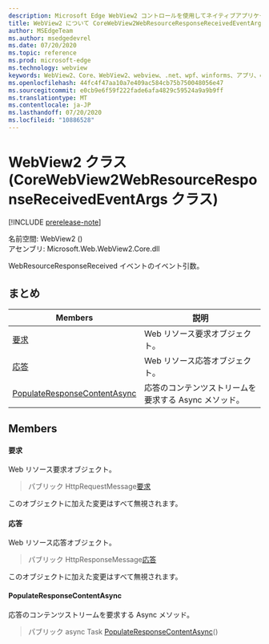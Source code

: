 ```yaml
---
description: Microsoft Edge WebView2 コントロールを使用してネイティブアプリケーションに web 技術 (HTML、CSS、JavaScript) を埋め込む
title: WebView2 について CoreWebView2WebResourceResponseReceivedEventArgs
author: MSEdgeTeam
ms.author: msedgedevrel
ms.date: 07/20/2020
ms.topic: reference
ms.prod: microsoft-edge
ms.technology: webview
keywords: WebView2、Core、WebView2、webview、.net、wpf、winforms、アプリ、edge、CoreWebView2、CoreWebView2Controller、browser control、edge html、Microsoft の WebView2。 CoreWebView2WebResourceResponseReceivedEventArgs。
ms.openlocfilehash: 44fc4f47aa10a7e409ac584cb75b750048056e47
ms.sourcegitcommit: e0cb9e6f59f222fade6afa4829c59524a9a9b9ff
ms.translationtype: MT
ms.contentlocale: ja-JP
ms.lasthandoff: 07/20/2020
ms.locfileid: "10886528"
---
```

# WebView2 クラス (CoreWebView2WebResourceResponseReceivedEventArgs クラス) 

[!INCLUDE [prerelease-note](../../includes/prerelease-note.md)]

名前空間: WebView2 () \
アセンブリ: Microsoft.Web.WebView2.Core.dll

WebResourceResponseReceived イベントのイベント引数。

## まとめ

 Members                        | 説明
--------------------------------|---------------------------------------------
[要求](#request) | Web リソース要求オブジェクト。
[応答](#response) | Web リソース応答オブジェクト。
[PopulateResponseContentAsync](#populateresponsecontentasync) | 応答のコンテンツストリームを要求する Async メソッド。

## Members

#### 要求 

Web リソース要求オブジェクト。

> パブリック HttpRequestMessage[要求](#request)

このオブジェクトに加えた変更はすべて無視されます。

#### 応答 

Web リソース応答オブジェクト。

> パブリック HttpResponseMessage[応答](#response)

このオブジェクトに加えた変更はすべて無視されます。

#### PopulateResponseContentAsync 

応答のコンテンツストリームを要求する Async メソッド。

> パブリック async Task [PopulateResponseContentAsync](#populateresponsecontentasync)()

